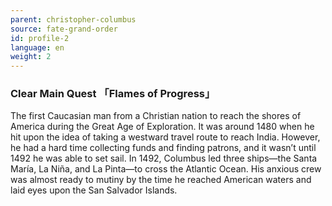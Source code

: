 ```yaml
---
parent: christopher-columbus
source: fate-grand-order
id: profile-2
language: en
weight: 2
---
```


### Clear Main Quest 「Flames of Progress」

The first Caucasian man from a Christian nation to reach the shores of America during the Great Age of Exploration.
It was around 1480 when he hit upon the idea of taking a westward travel route to reach India.
However, he had a hard time collecting funds and finding patrons, and it wasn’t until 1492 he was able to set sail.
In 1492, Columbus led three ships―the Santa María, La Niña, and La Pinta―to cross the Atlantic Ocean.
His anxious crew was almost ready to mutiny by the time he reached American waters and laid eyes upon the San Salvador Islands.
